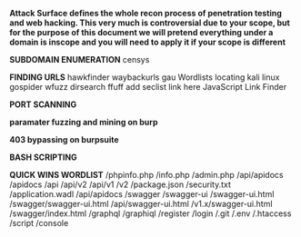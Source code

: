 **Attack Surface defines the whole recon process of penetration testing and web hacking. This very much is controversial due to your scope,
but for the purpose of this document we will pretend everything under a domain is inscope and you will need to apply it if your scope is different**

**SUBDOMAIN ENUMERATION**
censys

**FINDING URLS**
hawkfinder
waybackurls
gau
Wordlists locating kali linux
gospider
wfuzz
dirsearch
ffuff
add seclist link here
JavaScript Link Finder

**PORT SCANNING**

**paramater fuzzing and mining on burp**

**403 bypassing on burpsuite**



**BASH SCRIPTING**



**QUICK WINS WORDLIST**
/phpinfo.php
/info.php
/admin.php
/api/apidocs
/apidocs
/api
/api/v2
/api/v1
/v2
/package.json
/security.txt
/application.wadl
/api/apidocs
/swagger
/swagger-ui
/swagger-ui.html
/swagger/swagger-ui.html
/api/swagger-ui.html
/v1.x/swagger-ui.html
/swagger/index.html
/graphql
/graphiql
/register
/login
/.git
/.env
/.htaccess
/script
/console







